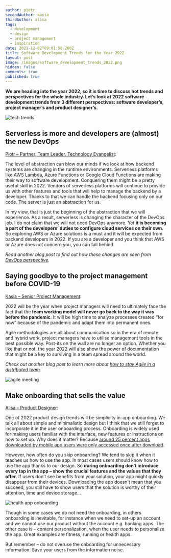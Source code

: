 ```yaml
---
author: piotr
secondAuthor: kasia
thirdAuthor: alisa
tags:
  - development
  - design
  - project management
  - inspiration
date: 2021-12-02T09:01:58.260Z
title: Software Development Trends for the Year 2022
layout: post
image: /images/software_development_trends_2022.png
hidden: false
comments: true
published: true
---
```

**We are heading into the year 2022, so it is time to discuss hot trends and perspectives for the whole industry. Let’s look at 2022 software development trends from 3 different perspectives: software developer’s, project manager’s and product designer’s.**

![tech trends](/images/tech_trends.jpg)

## Serverless is more and developers are (almost) the new DevOps

[Piotr – Partner, Team Leader, Technology Evangelist](/about-us/piotr/):

The level of abstraction can blow our minds if we look at how backend systems are changing in the runtime environments. Serverless platforms like AWS Lambda, Azure Functions or Google Cloud Functions are making their way to software development. Conquering them might be a pretty useful skill in 2022. Vendors of serverless platforms will continue to provide us with other features and tools that will help to manage the backend by a developer. Thanks to that we can handle the backend focusing only on our code. The server is just an abstraction for us. 

In my view, that is just the beginning of the abstraction that we will experience. As a result, serverless is changing the character of the DevOps job. I do not claim that we will not need DevOps anymore. Yet **it is becoming a part of the developers’ duties to configure cloud services on their own**. So exploring AWS or Azure solutions is a must and it will be expected from backend developers in 2022. If you are a developer and you think that AWS or Azure does not concern you, you can fall behind.

*Read another blog post to find out how these changes are seen from [DevOps perspective](/blog/road-to-devops-how-tools-like-aws-cdk-help-with-devops-transition/).*

## Saying goodbye to the project management before COVID-19

[Kasia – Senior Project Management](/about-us/kasia/):

2022 will be the year when project managers will need to ultimately face the fact that the **team working model will never go back to the way it was before the pandemic**. It will be high time to analyze processes created “for now” because of the pandemic and adapt them into permanent ones.

Agile methodologies are all about communication so in the era of remote and hybrid work, project managers have to utilise management tools in the best possible way. Post-its on the wall are no longer an option. Whether you like that or not, the year 2022 will also show the power of documentation that might be a key to surviving in a team spread around the world.

*Check out another blog post to learn more about [how to stay Agile in a distributed team](/blog/agile-in-a-long-distance-relationship/).*

![agile meeting](/images/internal_workshops.jpeg)

## Make onboarding that sells the value

[Alisa – Product Designer](/about-us/alisa/):

One of 2022 product design trends will be simplicity in-app onboarding. We talk all about simple and minimalistic design but I think that we still forget to incorporate it in the user onboarding process. Onboarding is widely used for making users familiar with the interface, new features or instructions on how to set up. Why does it matter? Because [around 25 percent apps downloaded by mobile app users were only accessed once after download](https://www.statista.com/statistics/271628/percentage-of-apps-used-once-in-the-us/).

However, how often do you skip onboarding? We tend to skip it when it teaches us how to use the app. In most cases users should know how to use the app thanks to our design. So **during onboarding don’t introduce every tap in the app – show the crucial features and the values that they offer**. If users don’t see benefits from your solution, your app might quickly disappear from their devices. Downloading the app doesn’t mean that you succeed, you still have to show users that the solution is worthy of their attention, time and device storage... 

![health app onboarding](/images/therapy_app_mockup.png)

Though in some cases we do not need the onboarding, in others onboarding is inevitable, for instance when we need to set-up an account and we cannot use our product without the account e.g. banking apps. The other case is – content personalization, when the user needs to personalize the app. Great examples are fitness, running or health apps.

But remember – do not overuse the onboarding for unnecessary information. Save your users from the information noise.